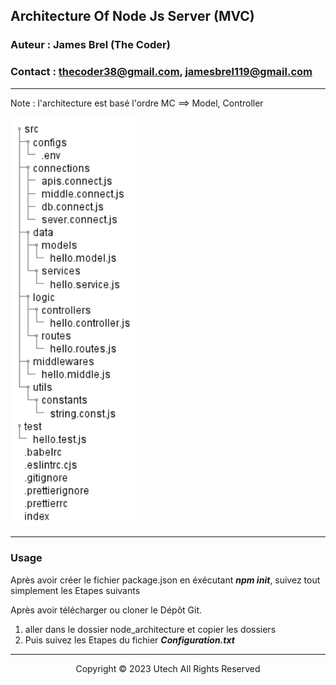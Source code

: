 ## Architecture Of Node Js Server (MVC)

### Auteur : James Brel (The Coder)
### Contact : thecoder38@gmail.com, jamesbrel119@gmail.com 

---------------------------------------- 
Note : l'architecture est basé l'ordre MC ==> Model, Controller

<img src="img/MV_archit_plan.png" alt="archit plan"  width="200">

----------------------------------------

### Usage

Après avoir créer le fichier package.json en éxécutant ***npm init***, suivez tout simplement les Etapes suivants

Après avoir télécharger ou cloner le Dépôt Git. 
  1. aller dans le dossier node_architecture et copier les dossiers
  2. Puis suivez les Etapes du fichier ***Configuration.txt***

----------------------------------------

<p style="text-align: center"> Copyright &copy; 2023 Utech All Rights Reserved</p>